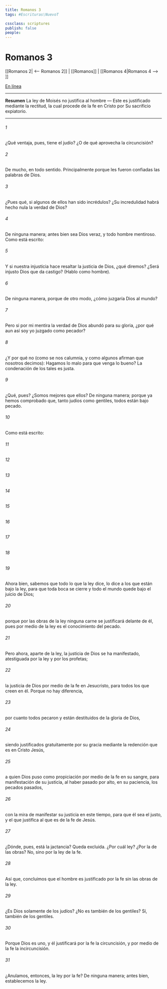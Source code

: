 ```yaml
---
title: Romanos 3
tags: #Escrituras\NuevoT

cssclass: scriptures
publish: false
people:
---
```


# Romanos 3
[[Romanos 2| <-- Romanos 2]] | [[Romanos]] | [[Romanos 4|Romanos 4 --> ]]

[En línea](https://churchofjesuschrist.org/study/scriptures/nt/rom/3?lang=spa)

---
__Resumen__
La ley de Moisés no justifica al hombre — Este es justificado mediante la rectitud, la cual procede de la fe en Cristo por Su sacrificio expiatorio.

---
###### 1 
¿Qué ventaja, pues, tiene el judío? ¿O de qué aprovecha la circuncisión?

###### 2 
De mucho, en todo sentido. Principalmente porque les fueron confiadas las palabras de Dios.

###### 3 
¿Pues qué, si algunos de ellos han sido incrédulos? ¿Su incredulidad habrá hecho nula la verdad de Dios?

###### 4 
De ninguna manera; antes bien sea Dios veraz, y todo hombre mentiroso. Como está escrito:

###### 5 
Y si nuestra injusticia hace resaltar la justicia de Dios, ¿qué diremos? ¿Será injusto Dios que da castigo? (Hablo como hombre).

###### 6 
De ninguna manera, porque de otro modo, ¿cómo juzgaría Dios al mundo?

###### 7 
Pero si por mi mentira la verdad de Dios abundó para su gloria, ¿por qué aun así soy yo juzgado como pecador?

###### 8 
¿Y por qué no  (como se nos calumnia, y como algunos afirman que nosotros decimos): Hagamos lo malo para que venga lo bueno? La condenación de los tales es justa.

###### 9 
¿Qué, pues? ¿Somos mejores que ellos? De ninguna manera; porque ya hemos comprobado que, tanto judíos como gentiles, todos están bajo pecado.

###### 10 
Como está escrito:

###### 11 


###### 12 


###### 13 


###### 14 


###### 15 


###### 16 


###### 17 


###### 18 


###### 19 
Ahora bien, sabemos que todo lo que la ley dice, lo dice a los que están bajo la ley, para que toda boca se cierre y todo el mundo quede bajo el juicio de Dios;

###### 20 
porque por las obras de la ley ninguna carne se justificará delante de él, pues por medio de la ley es el conocimiento del pecado.

###### 21 
Pero ahora, aparte de la ley, la justicia de Dios se ha manifestado, atestiguada por la ley y por los profetas;

###### 22 
la justicia de Dios por medio de la fe en Jesucristo, para todos los que creen en él. Porque no hay diferencia,

###### 23 
por cuanto todos pecaron y están destituidos de la gloria de Dios,

###### 24 
siendo justificados gratuitamente por su gracia mediante la redención que es en Cristo Jesús,

###### 25 
a quien Dios puso como propiciación por medio de la fe en su sangre, para manifestación de su justicia, al haber pasado por alto, en su paciencia, los pecados pasados,

###### 26 
con la mira de manifestar su justicia en este tiempo, para que él sea el justo, y el que justifica al que es de la fe de Jesús.

###### 27 
¿Dónde, pues, está la jactancia? Queda excluida. ¿Por cuál ley? ¿Por la de las obras? No, sino por la ley de la fe.

###### 28 
Así que, concluimos que el hombre es justificado por la fe sin las obras de la ley.

###### 29 
¿Es Dios solamente  de los judíos? ¿No es también  de los gentiles? Sí, también de los gentiles.

###### 30 
Porque Dios es uno, y él justificará por la fe la circuncisión, y por medio de la fe la incircuncisión.

###### 31 
¿Anulamos, entonces, la ley por la fe? De ninguna manera; antes bien, establecemos la ley.

